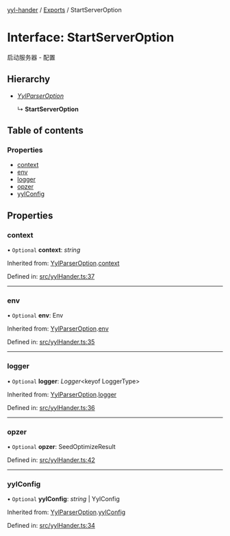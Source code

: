 [yyl-hander](../README.md) / [Exports](../modules.md) / StartServerOption

# Interface: StartServerOption

启动服务器 - 配置

## Hierarchy

- [*YylParserOption*](yylparseroption.md)

  ↳ **StartServerOption**

## Table of contents

### Properties

- [context](startserveroption.md#context)
- [env](startserveroption.md#env)
- [logger](startserveroption.md#logger)
- [opzer](startserveroption.md#opzer)
- [yylConfig](startserveroption.md#yylconfig)

## Properties

### context

• `Optional` **context**: *string*

Inherited from: [YylParserOption](yylparseroption.md).[context](yylparseroption.md#context)

Defined in: [src/yylHander.ts:37](https://github.com/yyl-team/yyl-hander/blob/24fb367/src/yylHander.ts#L37)

___

### env

• `Optional` **env**: Env

Inherited from: [YylParserOption](yylparseroption.md).[env](yylparseroption.md#env)

Defined in: [src/yylHander.ts:35](https://github.com/yyl-team/yyl-hander/blob/24fb367/src/yylHander.ts#L35)

___

### logger

• `Optional` **logger**: *Logger*<keyof LoggerType\>

Inherited from: [YylParserOption](yylparseroption.md).[logger](yylparseroption.md#logger)

Defined in: [src/yylHander.ts:36](https://github.com/yyl-team/yyl-hander/blob/24fb367/src/yylHander.ts#L36)

___

### opzer

• `Optional` **opzer**: SeedOptimizeResult

Defined in: [src/yylHander.ts:42](https://github.com/yyl-team/yyl-hander/blob/24fb367/src/yylHander.ts#L42)

___

### yylConfig

• `Optional` **yylConfig**: *string* \| YylConfig

Inherited from: [YylParserOption](yylparseroption.md).[yylConfig](yylparseroption.md#yylconfig)

Defined in: [src/yylHander.ts:34](https://github.com/yyl-team/yyl-hander/blob/24fb367/src/yylHander.ts#L34)

